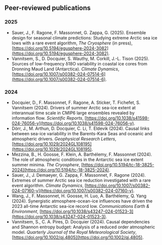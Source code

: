 ## Peer-reviewed publications

### 2025

- Sauer, J., F. Ragone, F. Massonnet, G. Zappa, G. (2025). Ensemble design for seasonal climate predictions: Studying extreme Arctic sea ice lows with a rare event algorithm, _The Cryosphere_ (in press), [https://doi.org/10.5194/egusphere-2024-3082](https://doi.org/10.5194/egusphere-2024-3082).
- Vannitsem, S., D. Docquier, S. Wauthy, M. Corkill, J.-L. Tison (2025). Sources of low-frequency δ18O variability in coastal ice cores from Dronning Maud Land (Antarctica). _Climate Dynamics_, [https://doi.org/10.1007/s00382-024-07514-6](https://doi.org/10.1007/s00382-024-07514-6).
  
### 2024

- Docquier, D., F. Massonnet, F. Ragone, A. Sticker, T. Fichefet, S. Vannitsem (2024). Drivers of summer Arctic sea-ice extent at interannual time scale in CMIP6 large ensembles revealed by information flow. _Scientific Reports_, [https://doi.org/10.1038/s41598-024-76056-y](https://doi.org/10.1038/s41598-024-76056-y).
- Dörr, J., M. Arthun, D. Docquier, C. Li, T. Eldevik (2024). Causal links between sea-ice variability in the Barents-Kara Seas and oceanic and atmospheric drivers. _Geophysical Research Letters_, [https://doi.org/10.1029/2024GL108195](https://doi.org/10.1029/2024GL108195).
- Mezzina, B., H. Goosse, F. Klein, A. Barthélemy, F. Massonnet (2024). The role of atmospheric conditions in the Antarctic sea ice extent summer minima. _The Cryosphere_, [https://doi.org/10.5194/tc-18-3825-2024](https://doi.org/10.5194/tc-18-3825-2024).
- Sauer, J., J. Demaeyer, G. Zappa, F. Massonnet, F. Ragone (2024). Extremes of summer Arctic sea ice reduction investigated with a rare event algorithm. _Climate Dynamics_, [https://doi.org/10.1007/s00382-024-07160-y](https://doi.org/10.1007/s00382-024-07160-y).
- Wang, J., F. Massonnet, H. Goosse, H. Luo, A. Barthélemy, Q. Yang (2024). Synergistic atmosphere-ocean-ice influences have driven the 2023 all-time Antarctic sea-ice record low. _Communications Earth & Environment_, [https://doi.org/10.1038/s43247-024-01523-3](https://doi.org/10.1038/s43247-024-01523-3).
- Vannitsem, S., C. A. Pires, D. Docquier (2024). Causal dependencies and Shannon entropy budget: Analysis of a reduced order atmospheric model. _Quarterly Journal of the Royal Meteorological Society_, [https://doi.org/10.1002/qj.4805](https://doi.org/10.1002/qj.4805).
